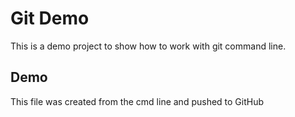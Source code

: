 # Git Demo
This is a demo project to show how to work with git command line.

## Demo

This file was created from the cmd line and pushed to GitHub
